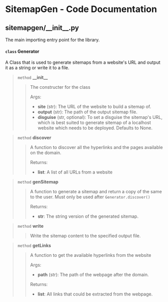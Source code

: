 # SitemapGen - Code Documentation

## sitemapgen/\_\_init__.py
The main importing entry point for the library.   



#### `class` Generator
A Class that is used to generate sitemaps from a website's URL and output it as a string or write it to a file.
> `method` **\_\_init__**  
>> The constructer for the class
>>
>> Args:  
>> - **site** (str): The URL of the website to build a sitemap of.  
>> - **output** (str): The path of the output sitemap file.  
>> - **disguise** (str, optional): To set a disguise the sitemap's URL, which is best suited to generate sitemap of a localhost website which needs to be deployed. Defaults to None.    

> `method` **discover**
>> A function to discover all the hyperlinks and the pages available on the domain.
>>
>> Returns:
>> - **list**: A list of all URLs from a website  

> `method` **genSitemap**
>> A function to generate a sitemap and return a copy of the same to the user. Must only be used after `Generator.discover()`
>>
>> Returns:
>> - **str**: The string version of the generated sitemap.  

> `method` **write**
>> Write the sitemap content to the specified output file.

> `method` **getLinks**
>> A function to get the available hyperlinks from the website
>>
>> Args:
>> - **path** (str): The path of the webpage after the domain.
>>
>> Returns:
>> - **list**: All links that could be extracted from the webpage.
		
